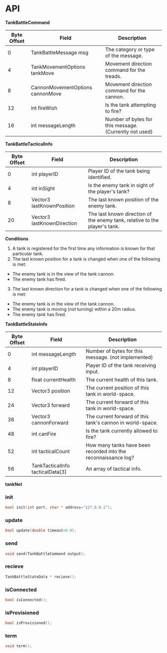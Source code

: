 # API

**TankBattleCommand**  

Byte Offset | Field                              | Description
------------|------------------------------------|-------------------------------
0           | TankBattleMessage msg              | The category or type of the message.
4           | TankMovementOptions tankMove       | Movement direction command for the treads.
8           | CannonMovementOptions cannonMove   | Movement direction command for the cannon.
12          | int fireWish                       | Is the tank attempting to fire?
16          | int messageLength                  | Number of bytes for this message. (Currently not used)

**TankBattleTacticalInfo**

Byte Offset | Field                              | Description
------------|------------------------------------|-------------------------------
0           | int playerID                       | Player ID of the tank being identified.
4           | int inSight                        | Is the enemy tank in sight of the player's tank?
8           | Vector3 lastKnownPosition          | The last known position of the enemy tank.
20          | Vector3 lastKnownDirection         | The last known direction of the enemy tank, relative to the player's tank.

**Conditions**
1. A tank is registered for the first time any information is known for that
particular tank.
2. The last known position for a tank is changed when one of the following is met:
  - The enemy tank is in the view of the tank cannon.
  - The enemy tank has fired.
3. The last known direction for a tank is changed when one of the following is met:
  - The enemy tank is in the view of the tank cannon.
  - The enemy tank is moving (not turning) within a 20m radius.
  - The enemy tank has fired.

**TankBattleStateInfo**  

Byte Offset | Field                              | Description
------------|------------------------------------|-------------------------------
0           | int messageLength                  | Number of bytes for this message. (not implemented)
4           | int playerID                       | Player ID of the tank receiving input.
8           | float currentHealth                | The current health of this tank.
12          | Vector3 position                   | The current position of this tank in world-space.
24          | Vector3 forward                    | The current forward of this tank in world-space.
36          | Vector3 cannonForward              | The current forward of this tank's cannon in world-space.
48          | int canFire                        | Is the tank currently allowed to fire?
52          | int tacticalCount                  | How many tanks have been recorded into the reconnaissance log?
56          | TankTacticalInfo tacticalData[3]   | An array of tactical info.

**tankNet**

### init

```C++
bool init(int port, char * address="127.0.0.1");
```

### update

```C++
bool update(double timeout=0.0);
```

### send

```C++
void send(TankBattleCommand output);
```

### recieve

```C++
TankBattleStateData * recieve();
```

### isConnected

```C++
bool isConnected();
```

### isProvisioned

```C++
bool isProvisioned();
```

### term

```C++
void term();
```
